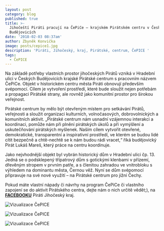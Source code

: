 ```yaml
---
layout: post
category: blog
published: true
title: >-
  Jihočeští Piráti pracují na ČePiCe – krajském Pirátském centru v Českých
  Budějovicích
date: '2018-02-03 08:37am'
author: Zbyněk Konvička
image: posts/cepice1.jpg
description: 'Piráti, Jihočeský, kraj, Pirátské, centrum, ČePICE '
tags:
  - ČePICE
---
```

Na základě potřeby vlastních prostor jihočeských Pirátů vzniká v Hradební ulici v Českých Budějovicích krajské Pirátské centrum s pracovním názvem ČePiCe. Objekt v historickém centru města Piráti obnovují především svépomocí. Cílem je vytvoření prostředí, které bude sloužit nejen potřebám a propagaci Pirátské strany, ale rovněž jako komunitní prostor pro širokou veřejnost. 

Pirátské centrum by mělo být otevřeným místem pro setkávání Pirátů, veřejnosti a sloužit organizaci kulturních, volnočasových, dobrovolnických a komunitních aktivit. „Pirátské centrum nám usnadní vzájemnou interakci a koordinaci, pomůže nám při plnění pirátských úkolů a při vymýšlení a uskutečňování pirátských myšlenek. Naším cílem vytvořit otevřené, demokratické, transparentní a inspirativní prostředí, ve kterém se budou lidé cítit bezpečně a chtě-nechtě se k nám budou rádi vracet,“ říká budějovický Pirát Lukáš Mareš, který práce na centru koordinuje.

Jako nejvhodnější objekt byl vybrán historický dům v Hradební ulici čp. 13. Jedná se o podsklepený třípatrový dům s gotickými klenbami v přízemí, dřevěným stropem v prvním patře, a s členitou zahradou ve vnitrobloku s výhledem na dominantu města, Černou věž. Nyní se dům svépomocí připravuje na své nové využití – na Pirátské centrum pro jižní Čechy.

Pokud máte vlastní nápady či návrhy na program ČePiCe či vlastního zapojení se do aktivit Pirátského centra, dejte nám o nich určitě vědět;), na [**FACEBOOKU**](https://www.facebook.com/pirati.jck/) Piráti Jihočeský kraj.

![Vizualizace ČePICE](https://a.pirati.cz/jihocesky/img/posts/cepice3.jpg)

![Vizualizace ČePICE](https://a.pirati.cz/jihocesky/img/posts/cepice4.jpg)

![Vizualizace ČePICE](https://a.pirati.cz/jihocesky/img/posts/cepice2.jpg)
